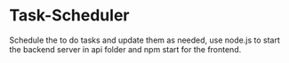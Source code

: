 # Task-Scheduler
Schedule the to do tasks and update them as needed, use node.js to start the backend server in api folder and npm start for the frontend.
